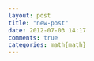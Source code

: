 ```yaml
---
layout: post
title: "new-post"
date: 2012-07-03 14:17
comments: true
categories: math{math}
---
```


<div id="test"></div>
<style>

body {
  font: 10px sans-serif;
}

.axis path, .axis line {
  fill: none;
  stroke: #000;
  shape-rendering: crispEdges;
}

.line {
  fill: none;
  stroke: steelblue;
  stroke-width: 1.5px;
}

.dot {
  fill: white;
  stroke: steelblue;
  stroke-width: 1.5px;
}

</style>

<script src="http://d3js.org/d3.v2.js"></script>
<script>

//var data = d3.range(40).map(function(i) {
//  return {x: i / 39, y: (Math.sin(i / 3) + 2) / 4};
//});
var data = d3.range(40).map(function(i) {
    return {x: (i - 20) / 5, y: (Math.pow(Math.E, -Math.pow(((i - 20) / 5), 2) / 2)) / (1 * Math.sqrt(2 * Math.PI))};
});
//var data = d3.range(40).map(function(i) {
//    return {x: 5 * Math.cos(i * Math.PI * 2 / 40), y: 5 * Math.sin(i * Math.PI * 2 / 40)};
//});

var margin = {top: 10, right: 10, bottom: 20, left: 40},
    width = 500 - margin.left - margin.right,
    height = 300 - margin.top - margin.bottom;

var x = d3.scale.linear()
    .domain([-5, 5])
    .range([0, width]);

var y = d3.scale.linear()
    .domain([0, 1])
    .range([height, 0]);

var xAxis = d3.svg.axis()
    .scale(x)
    .orient("bottom");

var yAxis = d3.svg.axis()
    .scale(y)
    .orient("left");

var line = d3.svg.line()
    .x(function(d) { return x(d.x); })
    .y(function(d) { return y(d.y); });

var svg = d3.select("#test").append("svg")
    .datum(data)
    .attr("width", width + margin.left + margin.right)
    .attr("height", height + margin.top + margin.bottom)
  .append("g")
    .attr("transform", "translate(" + margin.left + "," + margin.top + ")");

svg.append("g")
    .attr("class", "x axis")
    .attr("transform", "translate(0," + height + ")")
    .call(xAxis);

svg.append("g")
    .attr("class", "y axis")
    .call(yAxis);

svg.append("path")
    .attr("class", "line")
    .attr("d", line);

svg.selectAll(".dot")
    .data(data)
  .enter().append("circle")
    .attr("class", "dot")
    .attr("cx", line.x())
    .attr("cy", line.y())
    .attr("r", 3.5);

</script>


